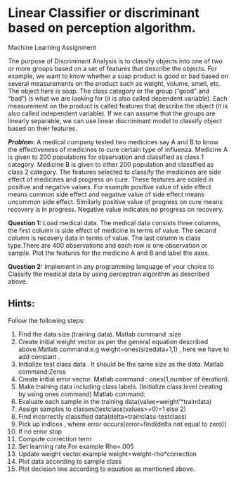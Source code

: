 # Linear Classifier or discriminant based on perception algorithm.
Machine Learning Assignment

The purpose of Discriminant Analysis is to classify objects into one of two or more groups based on a set of features that
describe the objects. For example, we want to know whether a soap product is good or bad based on several measurements on
the product such as weight, volume, smell, etc. The object here is soap. The class category or the group (“good” and “bad”) is
what we are looking for (it is also called dependent variable). Each measurement on the product is called features that describe
the object (it is also called independent variable). If we can assume that the groups are linearly separable, we can use linear
discriminant model to classify object based on their features.

***Problem:***
A medical company tested two medicines say A and B to know the effectiveness of medicines to cure certain type
of influenza. Medicine A is given to 200 populations for observation and classified as class 1 category. Medicine B is given to
other 200 population and classified as class 2 category. The features selected to classify the medicines are side effect of
medicines and progress on cure. These features are scaled in positive and negative values. For example positive value of side
effect means common side effect and negative value of side effect means uncommon side effect. Similarly positive value of
progress on cure means recovery is in progress. Negative value indicates no progress on recovery.


****Question 1:****
Load medical data. The medical data consists three columns, the first column is side effect of medicine in terms of value. The
second column is recovery data in terms of value. The last column is class type.There are 400 observations and each row is
one observation or sample.
Plot the features for the medicine A and B and label the axes.


****Question 2:****
Implement in any programming language of your choice to Classify the medical data by using perceptron algorithm as described above.


## Hints:
Follow the following steps:
1. Find the data size (training data). Matlab command :size
2. Create initial weight vector as per the general equation described above.Matlab command:e.g
weight=ones(sizedata+1,1) , here we have to add constant .
3. Initialize test class data . It should be the same size as the data. Matlab command:Zeros
4. Create initial error vector. Matlab command : ones(1,number of iteration).
5. Make training data including class labels. (Initialize class level creating by using ones command) Matlab command:
6. Evaluate each sample in the training data(value=weight’*traindata)
7. Assign samples to classes(testclass(values>=0)=1 else 2)
8. Find incorrectly classified data(delta=trainclass-testclass)
9. Pick up indices , where error occurs(error=find(delta not equal to zero))
10. If no error stop
11. Compute correction term
12. Set learning rate.For example Rho=.005
13. Update weight vector.example weight=weight-rho*correction
14. Plot data according to sample class
15. Plot decision line according to equation as mentioned above.
